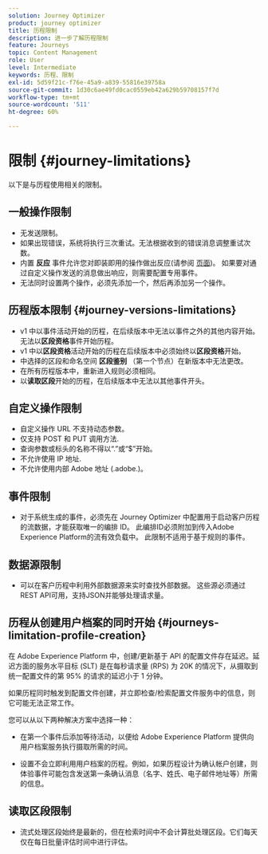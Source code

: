 ```yaml
---
solution: Journey Optimizer
product: journey optimizer
title: 历程限制
description: 进一步了解历程限制
feature: Journeys
topic: Content Management
role: User
level: Intermediate
keywords: 历程、限制
exl-id: 5d59f21c-f76e-45a9-a839-55816e39758a
source-git-commit: 1d30c6ae49fd0cac0559eb42a629b59708157f7d
workflow-type: tm+mt
source-wordcount: '511'
ht-degree: 60%

---
```


# 限制 {#journey-limitations}

以下是与历程使用相关的限制。

## 一般操作限制

* 无发送限制。 
* 如果出现错误，系统将执行三次重试。无法根据收到的错误消息调整重试次数。 
* 内置 **反应** 事件允许您对即装即用的操作做出反应(请参阅 [页面](../building-journeys/reaction-events.md))。 如果要对通过自定义操作发送的消息做出响应，则需要配置专用事件。 
* 无法同时设置两个操作，必须先添加一个，然后再添加另一个操作。

## 历程版本限制 {#journey-versions-limitations}

* v1 中以事件活动开始的历程，在后续版本中无法以事件之外的其他内容开始。无法以&#x200B;**区段资格**&#x200B;事件开始历程。
* v1 中以&#x200B;**区段资格**&#x200B;活动开始的历程在后续版本中必须始终以&#x200B;**区段资格**&#x200B;开始。
* 中选择的区段和命名空间 **区段鉴别** （第一个节点）在新版本中无法更改。
* 在所有历程版本中，重新进入规则必须相同。
* 以&#x200B;**读取区段**开始的历程，在后续版本中无法以其他事件开头。
 

## 自定义操作限制

* 自定义操作 URL 不支持动态参数。 
* 仅支持 POST 和 PUT 调用方法. 
* 查询参数或标头的名称不得以“.”或“$”开始。 
* 不允许使用 IP 地址. 
* 不允许使用内部 Adobe 地址 (.adobe.)。 

## 事件限制

* 对于系统生成的事件，必须先在 Journey Optimizer 中配置用于启动客户历程的流数据，才能获取唯一的编排 ID。 此编排ID必须附加到传入Adobe Experience Platform的流有效负载中。 此限制不适用于基于规则的事件。 

## 数据源限制

* 可以在客户历程中利用外部数据源来实时查找外部数据。 这些源必须通过REST API可用，支持JSON并能够处理请求量。

## 历程从创建用户档案的同时开始 {#journeys-limitation-profile-creation}

在 Adobe Experience Platform 中，创建/更新基于 API 的配置文件存在延迟。延迟方面的服务水平目标 (SLT) 是在每秒请求量 (RPS) 为 20K 的情况下，从摄取到统一配置文件的第 95% 的请求的延迟小于 1 分钟。

如果历程同时触发到配置文件创建，并立即检查/检索配置文件服务中的信息，则它可能无法正常工作。

您可以从以下两种解决方案中选择一种：

* 在第一个事件后添加等待活动，以便给 Adobe Experience Platform 提供向用户档案服务执行摄取所需的时间。

* 设置不会立即利用用户档案的历程。例如，如果历程设计为确认帐户创建，则体验事件可能包含发送第一条确认消息（名字、姓氏、电子邮件地址等）所需的信息。

## 读取区段限制

* 流式处理区段始终是最新的，但在检索时间中不会计算批处理区段。它们每天仅在每日批量评估时间中进行评估。
